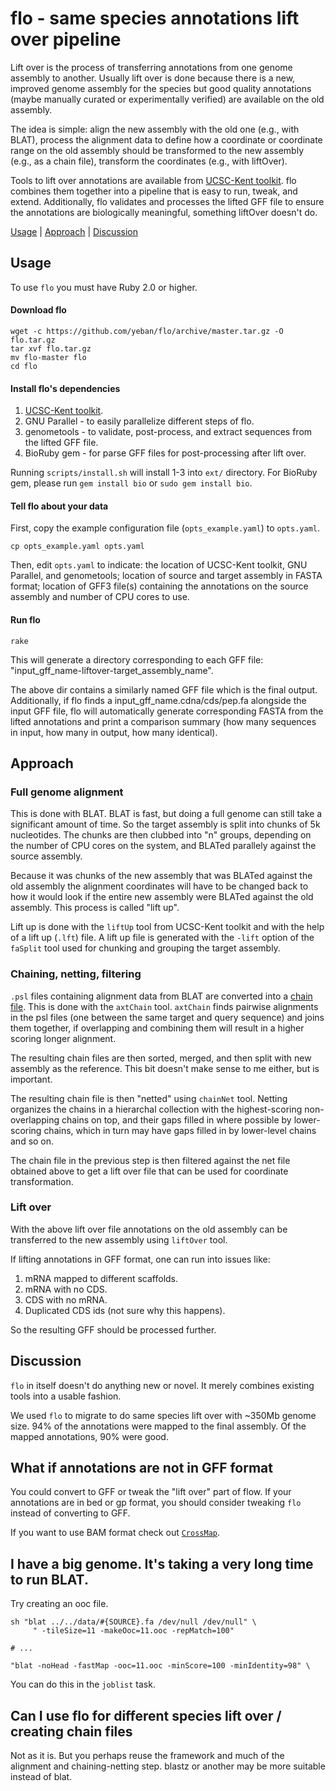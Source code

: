 # flo - same species annotations lift over pipeline

Lift over is the process of transferring annotations from one genome assembly
to another. Usually lift over is done because there is a new, improved genome
assembly for the species but good quality annotations (maybe manually curated
or experimentally verified) are available on the old assembly.

The idea is simple: align the new assembly with the old one (e.g., with BLAT),
process the alignment data to define how a coordinate or coordinate range on
the old assembly should be transformed to the new assembly (e.g., as a chain
file), transform the coordinates (e.g., with liftOver).

Tools to lift over annotations are available from [UCSC-Kent toolkit][1]. flo
combines them together into a pipeline that is easy to run, tweak, and extend.
Additionally, flo validates and processes the lifted GFF file to ensure the
annotations are biologically meaningful, something liftOver doesn't do.

[Usage](#usage) | [Approach](#approach) | [Discussion](#discussion)

## Usage

To use `flo` you must have Ruby 2.0 or higher.

#### Download flo

    wget -c https://github.com/yeban/flo/archive/master.tar.gz -O flo.tar.gz
    tar xvf flo.tar.gz
    mv flo-master flo
    cd flo

#### Install flo's dependencies

1. [UCSC-Kent toolkit][1].
2. GNU Parallel - to easily parallelize different steps of flo.
3. genometools - to validate, post-process, and extract sequences from the
   lifted GFF file.
4. BioRuby gem - for parse GFF files for post-processing after lift over.

Running `scripts/install.sh` will install 1-3 into `ext/` directory. For
BioRuby gem, please run `gem install bio` or `sudo gem install bio`.

#### Tell flo about your data

First, copy the example configuration file (`opts_example.yaml`) to
`opts.yaml`.

    cp opts_example.yaml opts.yaml

Then, edit `opts.yaml` to indicate: the location of UCSC-Kent toolkit, GNU
Parallel, and genometools; location of source and target assembly in FASTA
format; location of GFF3 file(s) containing the annotations on the source
assembly and number of CPU cores to use.

#### Run flo

    rake

This will generate a directory corresponding to each GFF file:
"input_gff_name-liftover-target_assembly_name".

The above dir contains a similarly named GFF file which is the final output.
Additionally, if flo finds a input_gff_name.cdna/cds/pep.fa alongside the
input GFF file, flo will automatically generate corresponding FASTA from
the lifted annotations and print a comparison summary (how many sequences
in input, how many in output, how many identical).

## Approach

### Full genome alignment

This is done with BLAT. BLAT is fast, but doing a full genome can still take a
significant amount of time. So the target assembly is split into chunks of 5k
nucleotides. The chunks are then clubbed into "n" groups, depending on the
number of CPU cores on the system, and BLATed parallely against the source
assembly.

Because it was chunks of the new assembly that was BLATed against the old
assembly the alignment coordinates will have to be changed back to how it
would look if the entire new assembly were BLATed against the old assembly.
This process is called "lift up".

Lift up is done with the `liftUp` tool from UCSC-Kent toolkit and with the help
of a lift up (`.lft`) file. A lift up file is generated with the `-lift` option
of the `faSplit` tool used for chunking and grouping the target assembly.

### Chaining, netting, filtering

`.psl` files containing alignment data from BLAT are converted into a [chain
file][2]. This is done with the `axtChain` tool. `axtChain` finds pairwise
alignments in the psl files (one between the same target and query sequence)
and joins them together, if overlapping and combining them will result in a
higher scoring longer alignment.

The resulting chain files are then sorted, merged, and then split with new
assembly as the reference. This bit doesn't make sense to me either, but is
important.

The resulting chain file is then "netted" using `chainNet` tool. Netting
organizes the chains in a hierarchal collection with the highest-scoring
non-overlapping chains on top, and their gaps filled in where possible by
lower-scoring chains, which in turn may have gaps filled in by lower-level
chains and so on.

The chain file in the previous step is then filtered against the net file
obtained above to get a lift over file that can be used for coordinate
transformation.

### Lift over

With the above lift over file annotations on the old assembly can be
transferred to the new assembly using `liftOver` tool.

If lifting annotations in GFF format, one can run into issues like:

1. mRNA mapped to different scaffolds.
2. mRNA with no CDS.
3. CDS with no mRNA.
4. Duplicated CDS ids (not sure why this happens).

So the resulting GFF should be processed further.

## Discussion

`flo` in itself doesn't do anything new or novel. It merely combines existing
tools into a usable fashion.

We used `flo` to migrate to do same species lift over with ~350Mb genome size.
94% of the annotations were mapped to the final assembly. Of the mapped
annotations, 90% were good.

## What if annotations are not in GFF format

You could convert to GFF or tweak the "lift over" part of flow. If your
annotations are in bed or gp format, you should consider tweaking `flo`
instead of converting to GFF.

If you want to use BAM format check out [`CrossMap`][4].

## I have a big genome. It's taking a very long time to run BLAT.

Try creating an ooc file.

```
sh "blat ../../data/#{SOURCE}.fa /dev/null /dev/null" \
     " -tileSize=11 -makeOoc=11.ooc -repMatch=100"

# ...

"blat -noHead -fastMap -ooc=11.ooc -minScore=100 -minIdentity=98" \
```

You can do this in the `joblist` task.

## Can I use flo for different species lift over / creating chain files

Not as it is. But you perhaps reuse the framework and much of the alignment and
chaining-netting step. blastz or another may be more suitable instead of blat.

[1]: http://hgdownload.cse.ucsc.edu/admin/exe/
[2]: http://genome.ucsc.edu/goldenpath/help/chain.html
[3]: http://genometools.org/
[4]: http://crossmap.sourceforge.net/
